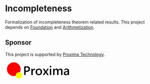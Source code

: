 # Incompleteness

Formalization of incompleteness theorem related results. This project depends on [Foundation](https://github.com/FormalizedFormalLogic/Foundation) and [Arithmetization](https://github.com/FormalizedFormalLogic/Arithmetization).

## Sponsor

This project is supported by [Proxima Technology].

[<img height="60" src="https://raw.githubusercontent.com/FormalizedFormalLogic/.github/refs/heads/main/profile/proxima_technology.svg">][Proxima Technology]

[Proxima Technology]: https://proxima-ai-tech.com/
